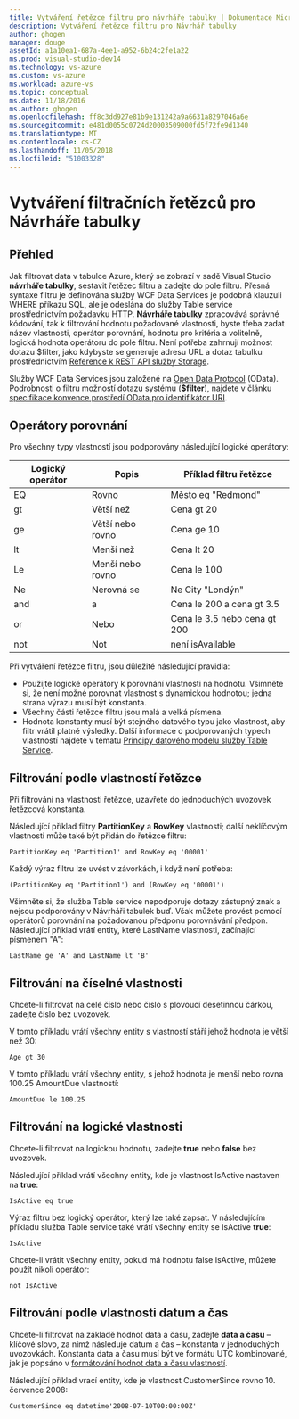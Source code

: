 ```yaml
---
title: Vytváření řetězce filtru pro návrháře tabulky | Dokumentace Microsoftu
description: Vytváření řetězce filtru pro Návrhář tabulky
author: ghogen
manager: douge
assetId: a1a10ea1-687a-4ee1-a952-6b24c2fe1a22
ms.prod: visual-studio-dev14
ms.technology: vs-azure
ms.custom: vs-azure
ms.workload: azure-vs
ms.topic: conceptual
ms.date: 11/18/2016
ms.author: ghogen
ms.openlocfilehash: ff8c3dd927e81b9e131242a9a6631a8297046a6e
ms.sourcegitcommit: e481d0055c0724d20003509000fd5f72fe9d1340
ms.translationtype: MT
ms.contentlocale: cs-CZ
ms.lasthandoff: 11/05/2018
ms.locfileid: "51003328"
---
```

# <a name="constructing-filter-strings-for-the-table-designer"></a>Vytváření filtračních řetězců pro Návrháře tabulky
## <a name="overview"></a>Přehled
Jak filtrovat data v tabulce Azure, který se zobrazí v sadě Visual Studio **návrháře tabulky**, sestavit řetězec filtru a zadejte do pole filtru. Přesná syntaxe filtru je definována služby WCF Data Services je podobná klauzuli WHERE příkazu SQL, ale je odeslána do služby Table service prostřednictvím požadavku HTTP. **Návrháře tabulky** zpracovává správné kódování, tak k filtrování hodnotu požadované vlastnosti, byste třeba zadat název vlastnosti, operátor porovnání, hodnotu pro kritéria a volitelně, logická hodnota operátoru do pole filtru. Není potřeba zahrnují možnost dotazu $filter, jako kdybyste se generuje adresu URL a dotaz tabulku prostřednictvím [Reference k REST API služby Storage](http://go.microsoft.com/fwlink/p/?LinkId=400447).

Služby WCF Data Services jsou založené na [Open Data Protocol](http://go.microsoft.com/fwlink/p/?LinkId=214805) (OData). Podrobnosti o filtru možností dotazu systému (**$filter**), najdete v článku [specifikace konvence prostředí OData pro identifikátor URI](http://go.microsoft.com/fwlink/p/?LinkId=214806).

## <a name="comparison-operators"></a>Operátory porovnání
Pro všechny typy vlastností jsou podporovány následující logické operátory:

| Logický operátor | Popis | Příklad filtru řetězce |
| --- | --- | --- |
| EQ |Rovno |Město eq "Redmond" |
| gt |Větší než |Cena gt 20 |
| ge |Větší nebo rovno |Cena ge 10 |
| lt |Menší než |Cena lt 20 |
| Le |Menší nebo rovno |Cena le 100 |
| Ne |Nerovná se |Ne City "Londýn" |
| and |a |Cena le 200 a cena gt 3.5 |
| or |Nebo |Cena le 3.5 nebo cena gt 200 |
| not |Not |není isAvailable |

Při vytváření řetězce filtru, jsou důležité následující pravidla:

* Použijte logické operátory k porovnání vlastnosti na hodnotu. Všimněte si, že není možné porovnat vlastnost s dynamickou hodnotou; jedna strana výrazu musí být konstanta.
* Všechny části řetězce filtru jsou malá a velká písmena.
* Hodnota konstanty musí být stejného datového typu jako vlastnost, aby filtr vrátil platné výsledky. Další informace o podporovaných typech vlastností najdete v tématu [Principy datového modelu služby Table Service](http://go.microsoft.com/fwlink/p/?LinkId=400448).

## <a name="filtering-on-string-properties"></a>Filtrování podle vlastností řetězce
Při filtrování na vlastnosti řetězce, uzavřete do jednoduchých uvozovek řetězcová konstanta.

Následující příklad filtry **PartitionKey** a **RowKey** vlastnosti; další neklíčovým vlastnosti může také být přidán do řetězce filtru:

    PartitionKey eq 'Partition1' and RowKey eq '00001'

Každý výraz filtru lze uvést v závorkách, i když není potřeba:

    (PartitionKey eq 'Partition1') and (RowKey eq '00001')

Všimněte si, že služba Table service nepodporuje dotazy zástupný znak a nejsou podporovány v Návrháři tabulek buď. Však můžete provést pomocí operátorů porovnání na požadovanou předponu porovnávání předpon. Následující příklad vrátí entity, které LastName vlastnosti, začínající písmenem "A":

    LastName ge 'A' and LastName lt 'B'

## <a name="filtering-on-numeric-properties"></a>Filtrování na číselné vlastnosti
Chcete-li filtrovat na celé číslo nebo číslo s plovoucí desetinnou čárkou, zadejte číslo bez uvozovek.

V tomto příkladu vrátí všechny entity s vlastností stáří jehož hodnota je větší než 30:

    Age gt 30

V tomto příkladu vrátí všechny entity, s jehož hodnota je menší nebo rovna 100.25 AmountDue vlastností:

    AmountDue le 100.25

## <a name="filtering-on-boolean-properties"></a>Filtrování na logické vlastnosti
Chcete-li filtrovat na logickou hodnotu, zadejte **true** nebo **false** bez uvozovek.

Následující příklad vrátí všechny entity, kde je vlastnost IsActive nastaven na **true**:

    IsActive eq true

Výraz filtru bez logický operátor, který lze také zapsat. V následujícím příkladu služba Table service také vrátí všechny entity se IsActive **true**:

    IsActive

Chcete-li vrátit všechny entity, pokud má hodnotu false IsActive, můžete použít nikoli operátor:

    not IsActive

## <a name="filtering-on-datetime-properties"></a>Filtrování podle vlastnosti datum a čas
Chcete-li filtrovat na základě hodnot data a času, zadejte **data a času** – klíčové slovo, za nímž následuje datum a čas – konstanta v jednoduchých uvozovkách. Konstanta data a času musí být ve formátu UTC kombinované, jak je popsáno v [formátování hodnot data a času vlastností](http://go.microsoft.com/fwlink/p/?LinkId=400449).

Následující příklad vrací entity, kde je vlastnost CustomerSince rovno 10. července 2008:

    CustomerSince eq datetime'2008-07-10T00:00:00Z'
